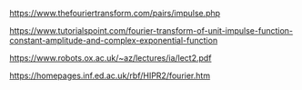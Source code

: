 https://www.thefouriertransform.com/pairs/impulse.php

https://www.tutorialspoint.com/fourier-transform-of-unit-impulse-function-constant-amplitude-and-complex-exponential-function

https://www.robots.ox.ac.uk/~az/lectures/ia/lect2.pdf

https://homepages.inf.ed.ac.uk/rbf/HIPR2/fourier.htm

